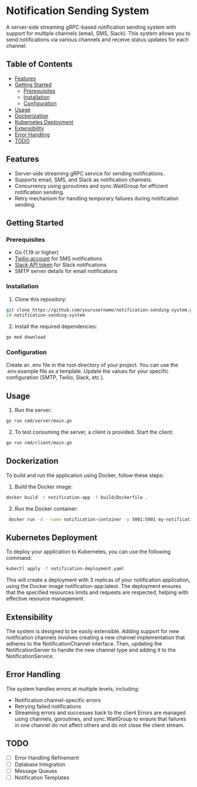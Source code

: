 # Notification Sending System

A server-side streaming gRPC-based notification sending system with support for multiple channels (email, SMS, Slack). This system allows you to send notifications via various channels and receive status updates for each channel.

## Table of Contents

- [Features](#features)
- [Getting Started](#getting-started)
  - [Prerequisites](#prerequisites)
  - [Installation](#installation)
  - [Configuration](#configuration)
- [Usage](#usage)
- [Dockerization](#dockerization)
- [Kubernetes Deployment](#kubernetes-deployment)
- [Extensibility](#extensibility)
- [Error Handling](#error-handling)
- [TODO](#todo)

## Features

- Server-side streaming gRPC service for sending notifications.
- Supports email, SMS, and Slack as notification channels.
- Concurrency using goroutines and sync.WaitGroup for efficient notification sending.
- Retry mechanism for handling temporary failures during notification sending.

## Getting Started

### Prerequisites

- Go (1.19 or higher)
- [Twilio account](https://www.twilio.com/) for SMS notifications
- [Slack API token](https://api.slack.com/) for Slack notifications
- SMTP server details for email notifications

### Installation

1. Clone this repository:

```sh
git clone https://github.com/yourusername/notification-sending-system.git
cd notification-sending-system
```

2. Install the required dependencies:

```sh
go mod download
```

### Configuration

Create an .env file in the root directory of your project. You can use the .env.example file as a template. Update the values for your specific configuration (SMTP, Twilio, Slack, etc.).

## Usage

1. Run the server:

```sh
go run cmd/server/main.go
```

2. To test consuming the server, a client is provided. Start the client:

```sh
go run cmd/client/main.go
```

## Dockerization

To build and run the application using Docker, follow these steps:

1. Build the Docker image:

```sh
docker build -t notification-app -f build/Dockerfile .
```

2. Run the Docker container:

```sh
 docker run -d --name notification-container -p 5001:5001 my-notification-app
```

## Kubernetes Deployment

To deploy your application to Kubernetes, you can use the following command:

```sh
kubectl apply -f notification-deployment.yaml
```

This will create a deployment with 3 replicas of your notification application, using the Docker image notification-app:latest. The deployment ensures that the specified resources limits and requests are respected, helping with effective resource management.

## Extensibility

The system is designed to be easily extensible. Adding support for new notification channels involves creating a new channel implementation that adheres to the NotificationChannel interface. Then, updating the NotificationServer to handle the new channel type and adding it to the NotificationService.

## Error Handling

The system handles errors at multiple levels, including:
- Notification channel-specific errors
- Retrying failed notifications
- Streaming errors and successes back to the client
Errors are managed using channels, goroutines, and sync.WaitGroup to ensure that failures in one channel do not affect others and do not close the client stream.

## TODO

- [ ] Error Handling Refinement
- [ ] Database Integration
- [ ] Message Queues
- [ ] Notification Templates
